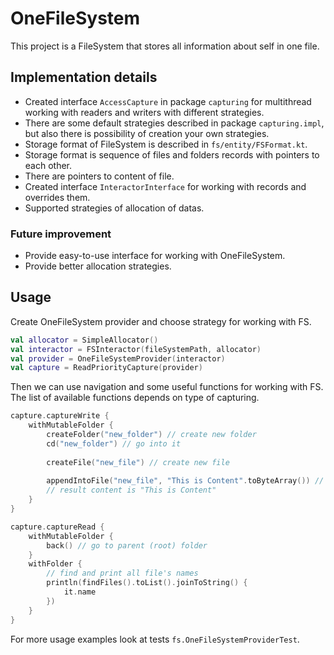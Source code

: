 # OneFileSystem

This project is a FileSystem that stores all information about self in one file.

## Implementation details
- Created interface `AccessCapture` in package `capturing` for multithread working with readers and writers with different strategies.
- There are some default strategies described in package `capturing.impl`, but also there is possibility of creation your own strategies. 
- Storage format of FileSystem is described in `fs/entity/FSFormat.kt`.
- Storage format is sequence of files and folders records with pointers to each other.
- There are pointers to content of file.
- Created interface `InteractorInterface` for working with records and overrides them.
- Supported strategies of allocation of datas.

### Future improvement
- Provide easy-to-use interface for working with OneFileSystem.
- Provide better allocation strategies.

## Usage
Create OneFileSystem provider and choose strategy for working with FS.
```kotlin 
val allocator = SimpleAllocator()
val interactor = FSInteractor(fileSystemPath, allocator)
val provider = OneFileSystemProvider(interactor)
val capture = ReadPriorityCapture(provider)
```
Then we can use navigation and some useful functions for working with FS. The list of available functions depends on type of capturing.
```kotlin 
capture.captureWrite {
    withMutableFolder {
        createFolder("new_folder") // create new folder
        cd("new_folder") // go into it
        
        createFile("new_file") // create new file
        
        appendIntoFile("new_file", "This is Content".toByteArray()) // write some content
        // result content is "This is Content"
    }
}

capture.captureRead {
    withMutableFolder {
        back() // go to parent (root) folder
    }
    withFolder {
        // find and print all file's names
        println(findFiles().toList().joinToString() {
            it.name
        })
    }
}
```
For more usage examples look at tests `fs.OneFileSystemProviderTest`.
